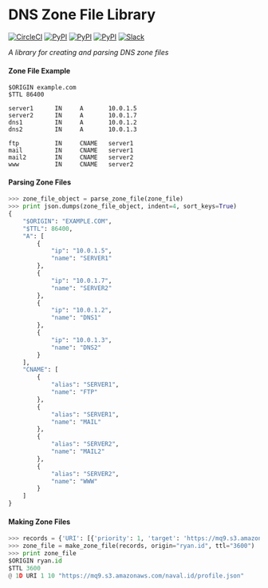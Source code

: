 # DNS Zone File Library

[![CircleCI](https://img.shields.io/circleci/project/blockstack/dns-zone-file-py/master.svg)](https://circleci.com/gh/blockstack/dns-zone-file-py)
[![PyPI](https://img.shields.io/pypi/v/zonefile.svg)](https://pypi.python.org/pypi/zonefile/)
[![PyPI](https://img.shields.io/pypi/dm/zonefile.svg)](https://pypi.python.org/pypi/zonefile/)
[![PyPI](https://img.shields.io/pypi/l/zonefile.svg)](https://pypi.python.org/pypi/zonefile/)
[![Slack](http://slack.blockstack.org/badge.svg)](http://slack.blockstack.org/)

*A library for creating and parsing DNS zone files*

#### Zone File Example

```
$ORIGIN example.com
$TTL 86400

server1      IN     A       10.0.1.5
server2      IN     A       10.0.1.7
dns1         IN     A       10.0.1.2
dns2         IN     A       10.0.1.3

ftp          IN     CNAME   server1
mail         IN     CNAME   server1
mail2        IN     CNAME   server2
www          IN     CNAME   server2
```

#### Parsing Zone Files

```python
>>> zone_file_object = parse_zone_file(zone_file)
>>> print json.dumps(zone_file_object, indent=4, sort_keys=True)
{
    "$ORIGIN": "EXAMPLE.COM", 
    "$TTL": 86400, 
    "A": [
        {
            "ip": "10.0.1.5", 
            "name": "SERVER1"
        }, 
        {
            "ip": "10.0.1.7", 
            "name": "SERVER2"
        }, 
        {
            "ip": "10.0.1.2", 
            "name": "DNS1"
        }, 
        {
            "ip": "10.0.1.3", 
            "name": "DNS2"
        }
    ], 
    "CNAME": [
        {
            "alias": "SERVER1", 
            "name": "FTP"
        }, 
        {
            "alias": "SERVER1", 
            "name": "MAIL"
        }, 
        {
            "alias": "SERVER2", 
            "name": "MAIL2"
        }, 
        {
            "alias": "SERVER2", 
            "name": "WWW"
        }
    ]
}
```

#### Making Zone Files

```python
>>> records = {'URI': [{'priority': 1, 'target': 'https://mq9.s3.amazonaws.com/naval.id/profile.json', 'name': '@', 'weight': 10, 'ttl': '1D'}]}
>>> zone_file = make_zone_file(records, origin="ryan.id", ttl="3600")
>>> print zone_file
$ORIGIN ryan.id
$TTL 3600
@ 1D URI 1 10 "https://mq9.s3.amazonaws.com/naval.id/profile.json"
```
